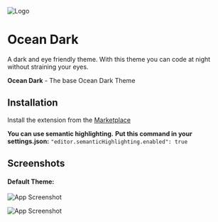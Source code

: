 ![Logo](https://i.postimg.cc/zX6mwyrX/ocean-dark-title.png)

# Ocean Dark

A dark and eye friendly theme.
With this theme you can code at night without straining your eyes.

**Ocean Dark** - The base Ocean Dark Theme

## Installation

Install the extension from the [Marketplace](https://marketplace.visualstudio.com/items?itemName=kenan-salar.ocean-dark)

**You can use semantic highlighting.**
**Put this command in your settings.json:**
`"editor.semanticHighlighting.enabled": true`

## Screenshots

#### Default Theme:

![App Screenshot](https://i.postimg.cc/SsRNWgy4/Preview.png)

![App Screenshot](https://i.postimg.cc/26tjTn6Z/Preview2.png)
